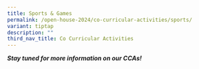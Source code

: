 ```yaml
---
title: Sports & Games
permalink: /open-house-2024/co-curricular-activities/sports/
variant: tiptap
description: ""
third_nav_title: Co Curricular Activities
---
```

<p><strong><em>Stay tuned for more information on our CCAs!</em></strong></p>